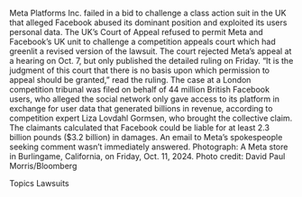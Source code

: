 Meta Platforms Inc. failed in a bid to challenge a class action suit in the UK that alleged Facebook abused its dominant position and exploited its users personal data.
The UK’s Court of Appeal refused to permit Meta and Facebook’s UK unit to challenge a competition appeals court which had greenlit a revised version of the lawsuit. The court rejected Meta’s appeal at a hearing on Oct. 7, but only published the detailed ruling on Friday.
“It is the judgment of this court that there is no basis upon which permission to appeal should be granted,” read the ruling.
The case at a London competition tribunal was filed on behalf of 44 million British Facebook users, who alleged the social network only gave access to its platform in exchange for user data that generated billions in revenue, according to competition expert Liza Lovdahl Gormsen, who brought the collective claim.
The claimants calculated that Facebook could be liable for at least 2.3 billion pounds ($3.2 billion) in damages.
An email to Meta’s spokespeople seeking comment wasn’t immediately answered.
Photograph: A Meta store in Burlingame, California, on Friday, Oct. 11, 2024. Photo credit: David Paul Morris/Bloomberg

Topics
Lawsuits
